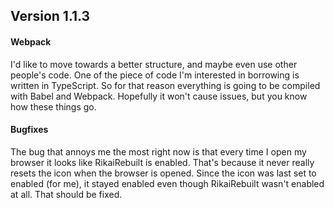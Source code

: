 ## Version 1.1.3

#### Webpack
I'd like to move towards a better structure, and maybe even use other people's code. One of the piece of code I'm interested
in borrowing is written in TypeScript. So for that reason everything is going to be compiled with Babel and Webpack.
Hopefully it won't cause issues, but you know how these things go.

#### Bugfixes
The bug that annoys me the most right now is that every time I open my browser it looks like RikaiRebuilt is enabled. That's
because it never really resets the icon when the browser is opened. Since the icon was last set to enabled (for me), it
stayed enabled even though RikaiRebuilt wasn't enabled at all. That should be fixed.